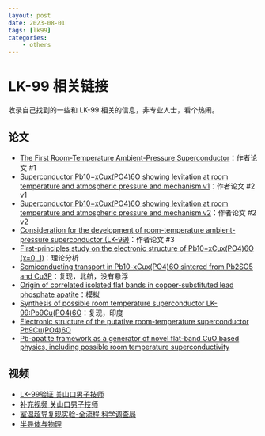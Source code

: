 ```yaml
---
layout: post
date: 2023-08-01
tags: [lk99]
categories:
    - others
---
```


# LK-99 相关链接

收录自己找到的一些和 LK-99 相关的信息，非专业人士，看个热闹。

<!-- more -->

## 论文

- [The First Room-Temperature Ambient-Pressure Superconductor](https://arxiv.org/abs/2307.12008v1)：作者论文 #1
- [Superconductor Pb10−xCux(PO4)6O showing levitation at room temperature and atmospheric pressure and mechanism v1](https://arxiv.org/abs/2307.12037v1)：作者论文 #2 v1
- [Superconductor Pb10−xCux(PO4)6O showing levitation at room temperature and atmospheric pressure and mechanism v2](https://arxiv.org/abs/2307.12037v2)：作者论文 #2 v2
- [Consideration for the development of room-temperature ambient-pressure superconductor (LK-99)](http://journal.kci.go.kr/jkcgct/archive/articleView?artiId=ART002955269)：作者论文 #3
- [First-principles study on the electronic structure of Pb10−xCux(PO4)6O (x=0, 1)](https://arxiv.org/abs/2307.16040v1)：理论分析
- [Semiconducting transport in Pb10-xCux(PO4)6O sintered from Pb2SO5 and Cu3P](https://arxiv.org/abs/2307.16802v1)：复现，北航，没有悬浮
- [Origin of correlated isolated flat bands in copper-substituted lead phosphate apatite](https://arxiv.org/abs/2307.16892v1)：模拟
- [Synthesis of possible room temperature superconductor LK-99:Pb9Cu(PO4)6O](https://arxiv.org/abs/2307.16402v1)：复现，印度
- [Electronic structure of the putative room-temperature superconductor Pb9Cu(PO4)6O](https://arxiv.org/abs/2308.00676v1)
- [Pb-apatite framework as a generator of novel flat-band CuO based physics, including possible room temperature superconductivity](https://arxiv.org/abs/2308.00698v1)

## 视频

- [LK-99验证 关山口男子技师](https://www.bilibili.com/video/BV14p4y1V7kS/)
- [补充视频 关山口男子技师](https://www.bilibili.com/video/BV13k4y1G7i1/)
- [室温超导复现实验-全流程 科学调查局](https://www.bilibili.com/video/BV1yj41167Xd/)
- [半导体与物理](https://www.zhihu.com/question/613850973/answer/3136586869)
